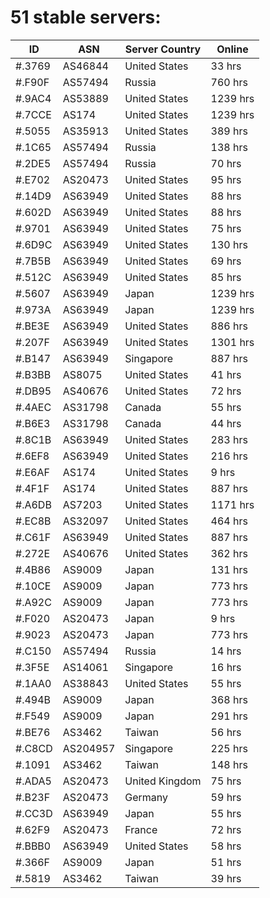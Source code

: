 # 51 stable servers:

| ID | ASN | Server Country | Online |
| ------ | ------ | ------ | ------ |
| #.3769 | AS46844 | United States | 33 hrs |
| #.F90F | AS57494 | Russia | 760 hrs |
| #.9AC4 | AS53889 | United States | 1239 hrs |
| #.7CCE | AS174 | United States | 1239 hrs |
| #.5055 | AS35913 | United States | 389 hrs |
| #.1C65 | AS57494 | Russia | 138 hrs |
| #.2DE5 | AS57494 | Russia | 70 hrs |
| #.E702 | AS20473 | United States | 95 hrs |
| #.14D9 | AS63949 | United States | 88 hrs |
| #.602D | AS63949 | United States | 88 hrs |
| #.9701 | AS63949 | United States | 75 hrs |
| #.6D9C | AS63949 | United States | 130 hrs |
| #.7B5B | AS63949 | United States | 69 hrs |
| #.512C | AS63949 | United States | 85 hrs |
| #.5607 | AS63949 | Japan | 1239 hrs |
| #.973A | AS63949 | Japan | 1239 hrs |
| #.BE3E | AS63949 | United States | 886 hrs |
| #.207F | AS63949 | United States | 1301 hrs |
| #.B147 | AS63949 | Singapore | 887 hrs |
| #.B3BB | AS8075 | United States | 41 hrs |
| #.DB95 | AS40676 | United States | 72 hrs |
| #.4AEC | AS31798 | Canada | 55 hrs |
| #.B6E3 | AS31798 | Canada | 44 hrs |
| #.8C1B | AS63949 | United States | 283 hrs |
| #.6EF8 | AS63949 | United States | 216 hrs |
| #.E6AF | AS174 | United States | 9 hrs |
| #.4F1F | AS174 | United States | 887 hrs |
| #.A6DB | AS7203 | United States | 1171 hrs |
| #.EC8B | AS32097 | United States | 464 hrs |
| #.C61F | AS63949 | United States | 887 hrs |
| #.272E | AS40676 | United States | 362 hrs |
| #.4B86 | AS9009 | Japan | 131 hrs |
| #.10CE | AS9009 | Japan | 773 hrs |
| #.A92C | AS9009 | Japan | 773 hrs |
| #.F020 | AS20473 | Japan | 9 hrs |
| #.9023 | AS20473 | Japan | 773 hrs |
| #.C150 | AS57494 | Russia | 14 hrs |
| #.3F5E | AS14061 | Singapore | 16 hrs |
| #.1AA0 | AS38843 | United States | 55 hrs |
| #.494B | AS9009 | Japan | 368 hrs |
| #.F549 | AS9009 | Japan | 291 hrs |
| #.BE76 | AS3462 | Taiwan | 56 hrs |
| #.C8CD | AS204957 | Singapore | 225 hrs |
| #.1091 | AS3462 | Taiwan | 148 hrs |
| #.ADA5 | AS20473 | United Kingdom | 75 hrs |
| #.B23F | AS20473 | Germany | 59 hrs |
| #.CC3D | AS63949 | Japan | 55 hrs |
| #.62F9 | AS20473 | France | 72 hrs |
| #.BBB0 | AS63949 | United States | 58 hrs |
| #.366F | AS9009 | Japan | 51 hrs |
| #.5819 | AS3462 | Taiwan | 39 hrs |


